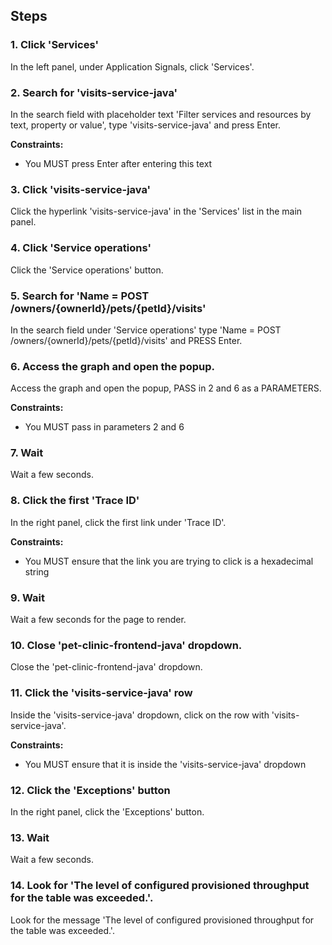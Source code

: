 ## Steps

### 1. Click 'Services'

In the left panel, under Application Signals, click 'Services'.

### 2. Search for 'visits-service-java'

In the search field with placeholder text 'Filter services and resources by text, property or value', type 'visits-service-java' and press Enter.

**Constraints:**
- You MUST press Enter after entering this text

### 3. Click 'visits-service-java'

Click the hyperlink 'visits-service-java' in the 'Services' list in the main panel.

### 4. Click 'Service operations'

Click the 'Service operations' button.

### 5. Search for 'Name = POST /owners/{ownerId}/pets/{petId}/visits'

In the search field under 'Service operations' type 'Name = POST /owners/{ownerId}/pets/{petId}/visits' and PRESS Enter.

### 6. Access the graph and open the popup.

Access the graph and open the popup, PASS in 2 and 6 as a PARAMETERS.

**Constraints:**
- You MUST pass in parameters 2 and 6

### 7. Wait

Wait a few seconds.

### 8. Click the first 'Trace ID'

In the right panel, click the first link under 'Trace ID'.

**Constraints:**
- You MUST ensure that the link you are trying to click is a hexadecimal string

### 9. Wait

Wait a few seconds for the page to render.

### 10. Close 'pet-clinic-frontend-java' dropdown.

Close the 'pet-clinic-frontend-java' dropdown.

### 11. Click the 'visits-service-java' row
Inside the 'visits-service-java' dropdown, click on the row with 'visits-service-java'. 

**Constraints:**
- You MUST ensure that it is inside the 'visits-service-java' dropdown

### 12. Click the 'Exceptions' button

In the right panel, click the 'Exceptions' button.

### 13. Wait
Wait a few seconds.

### 14. Look for 'The level of configured provisioned throughput for the table was exceeded.'.

Look for the message 'The level of configured provisioned throughput for the table was exceeded.'.